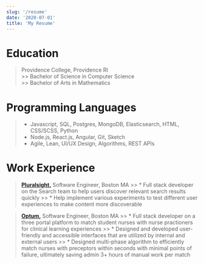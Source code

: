 ```yaml
---
slug: '/resume'
date: '2020-07-01'
title: 'My Resume'
---
```


# Education

  > Providence College, Providence RI  
    >> Bachelor of Science in Computer Science  
    >> Bachelor of Arts in Mathematics  

# Programming Languages

  > * Javascript, SQL, Postgres, MongoDB, Elasticsearch, HTML, CSS/SCSS, Python 
  > * Node.js, React.js, Angular, Git, Sketch  
  > * Agile, Lean, UI/UX Design, Algorithms, REST APIs

# Work Experience

  > **[Pluralsight,](https://www.pluralsight.com/)** Software Engineer, Boston MA
    >> * Full stack developer on the Search team to help users discover relevant search results quickly
    >> * Help implement various experiments to test different user experiences to make content more discoverable


  > **[Optum,](https://www.optum.com/)** Software Engineer, Boston MA
    >> * Full stack developer on a three portal platform to match student nurses with nurse practioners for clinical learning experiences
    >> * Designed and developed user-friendly and accessible interfaces that are utilized by internal and external users
    >> * Designed multi-phase algorithm to efficiently match nurses with preceptors within seconds with minimal points of failure, ultimately saving admin 3+ hours of manual work per match